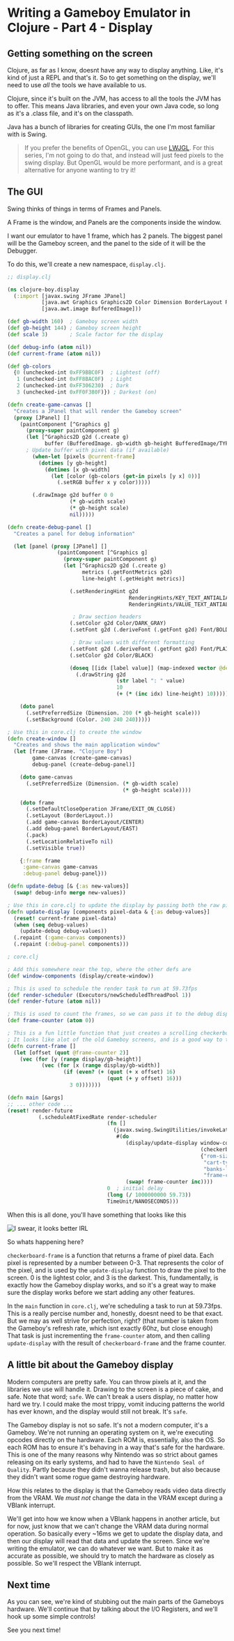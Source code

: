 # Writing a Gameboy Emulator in Clojure - Part 4 - Display

## Getting something on the screen

Clojure, as far as I know, doesnt have any way to display anything. Like, it's kind of just a REPL and that's it.
So to get something on the display, we'll need to use _all_ the tools we have available to us.

Clojure, since it's built on the JVM, has access to all the tools the JVM has to offer.
This means Java libraries, and even your own Java code, so long as it's a .class file, and it's on the classpath.

Java has a bunch of libraries for creating GUIs, the one I'm most familiar with is Swing.

> If you prefer the benefits of OpenGL, you can use [LWJGL](https://www.lwjgl.org/). For this series, I'm not going to do that, and instead will just feed pixels to the swing display. But OpenGL would be more performant, and is a great alternative for anyone wanting to try it!

## The GUI

Swing thinks of things in terms of Frames and Panels.

A Frame is the window, and Panels are the components inside the window.

I want our emulator to have 1 frame, which has 2 panels. The biggest panel will be the Gameboy screen, and the panel to the side of it will be the Debugger.

To do this, we'll create a new namespace, `display.clj`.

```clojure
;; display.clj

(ns clojure-boy.display
  (:import [javax.swing JFrame JPanel]
           [java.awt Graphics Graphics2D Color Dimension BorderLayout RenderingHints Font]
           [java.awt.image BufferedImage]))

(def gb-width 160)  ; Gameboy screen width
(def gb-height 144) ; Gameboy screen height
(def scale 3)       ; Scale factor for the display

(def debug-info (atom nil))
(def current-frame (atom nil))

(def gb-colors
  {0 (unchecked-int 0xFF9BBC0F)  ; Lightest (off)
   1 (unchecked-int 0xFF8BAC0F)  ; Light
   2 (unchecked-int 0xFF306230)  ; Dark
   3 (unchecked-int 0xFF0F380F)}) ; Darkest (on)

(defn create-game-canvas []
  "Creates a JPanel that will render the Gameboy screen"
  (proxy [JPanel] []
    (paintComponent [^Graphics g]
      (proxy-super paintComponent g)
      (let [^Graphics2D g2d (.create g)
            buffer (BufferedImage. gb-width gb-height BufferedImage/TYPE_INT_RGB)]
      ; Update buffer with pixel data (if available)
        (when-let [pixels @current-frame]
          (dotimes [y gb-height]
            (dotimes [x gb-width]
              (let [color (gb-colors (get-in pixels [y x] 0))]
                (.setRGB buffer x y color)))))

        (.drawImage g2d buffer 0 0
                    (* gb-width scale)
                    (* gb-height scale)
                    nil)))))

(defn create-debug-panel []
  "Creates a panel for debug information"

  (let [panel (proxy [JPanel] []
                (paintComponent [^Graphics g]
                  (proxy-super paintComponent g)
                  (let [^Graphics2D g2d (.create g)
                        metrics (.getFontMetrics g2d)
                        line-height (.getHeight metrics)]

                    (.setRenderingHint g2d
                                       RenderingHints/KEY_TEXT_ANTIALIASING
                                       RenderingHints/VALUE_TEXT_ANTIALIAS_ON)

                     ; Draw section headers
                    (.setColor g2d Color/DARK_GRAY)
                    (.setFont g2d (.deriveFont (.getFont g2d) Font/BOLD))

                     ; Draw values with different formatting
                    (.setFont g2d (.deriveFont (.getFont g2d) Font/PLAIN))
                    (.setColor g2d Color/BLACK)

                    (doseq [[idx [label value]] (map-indexed vector @debug-info)]
                      (.drawString g2d
                                   (str label ": " value)
                                   10
                                   (+ (* (inc idx) line-height) 10))))))]

    (doto panel
      (.setPreferredSize (Dimension. 200 (* gb-height scale)))
      (.setBackground (Color. 240 240 240)))))

; Use this in core.clj to create the window
(defn create-window []
  "Creates and shows the main application window"
  (let [frame (JFrame. "Clojure Boy")
        game-canvas (create-game-canvas)
        debug-panel (create-debug-panel)]

    (doto game-canvas
      (.setPreferredSize (Dimension. (* gb-width scale)
                                     (* gb-height scale))))

    (doto frame
      (.setDefaultCloseOperation JFrame/EXIT_ON_CLOSE)
      (.setLayout (BorderLayout.))
      (.add game-canvas BorderLayout/CENTER)
      (.add debug-panel BorderLayout/EAST)
      (.pack)
      (.setLocationRelativeTo nil)
      (.setVisible true))

    {:frame frame
     :game-canvas game-canvas
     :debug-panel debug-panel}))

(defn update-debug [& {:as new-values}]
  (swap! debug-info merge new-values))

; Use this in core.clj to update the display by passing both the raw pixel data, and any debug values you want to display.
(defn update-display [components pixel-data & {:as debug-values}]
  (reset! current-frame pixel-data)
  (when (seq debug-values)
    (update-debug debug-values))
  (.repaint (:game-canvas components))
  (.repaint (:debug-panel components)))

```

```clojure
; core.clj

; Add this somewhere near the top, where the other defs are
(def window-components (display/create-window))

; This is used to schedule the render task to run at 59.73fps
(def render-scheduler (Executors/newScheduledThreadPool 1))
(def render-future (atom nil))

; This is used to count the frames, so we can pass it to the debug display thing
(def frame-counter (atom 0))

; This is a fun little function that just creates a scrolling checkerboard pattern.
; It looks like alot of the old Gameboy screens, and is a good way to test the frame rate, etc
(defn current-frame []
  (let [offset (quot @frame-counter 2)]
    (vec (for [y (range display/gb-height)]
           (vec (for [x (range display/gb-width)]
                  (if (even? (+ (quot (+ x offset) 16)
                                (quot (+ y offset) 16)))
                    3 0)))))))

(defn main [&args]
;; ... other code ...
(reset! render-future
          (.scheduleAtFixedRate render-scheduler
                                (fn []
                                  (javax.swing.SwingUtilities/invokeLater
                                   #(do
                                      (display/update-display window-components
                                                              (checkerboard-frame)
                                                              {"rom-size" (:rom-size @system-cartridge)
                                                               "cart-type" (:cart-type @system-cartridge)
                                                               "banks-loaded" (:banks-loaded @system-cartridge)
                                                               "frame-counter" @frame-counter})
                                      (swap! frame-counter inc))))
                                0  ; initial delay
                                (long (/ 1000000000 59.73))
                                TimeUnit/NANOSECONDS)))
```

When this is all done, you'll have something that looks like this

![I swear, it looks better IRL](/images/moving-display-1.gif)

So whats happening here?

`checkerboard-frame` is a function that returns a frame of pixel data. Each pixel is represented by a number between 0-3. That represents the color of the pixel, and is used by the `update-display` function to draw the pixel to the screen. 0 is the lightest color, and 3 is the darkest. This, fundamentally, is exactly how the Gameboy display works, and so it's a great way to make sure the display works before we start adding any other features.

In the `main` function in `core.clj`, we're scheduling a task to run at 59.73fps. This is a really percise number and, honestly, doesnt need to be that exact. But we may as well strive for perfection, right? (that number is taken from the Gameboy's refresh rate, which isnt exactly 60hz, but close enough)
That task is just incrementing the `frame-counter` atom, and then calling `update-display` with the result of `checkerboard-frame` and the frame counter.

## A little bit about the Gameboy display

Modern computers are pretty safe. You can throw pixels at it, and the libraries we use will handle it. Drawing to the screen is a piece of cake, and safe. Note that word; `safe`. We can't break a users display, no matter how hard we try. I could make the most trippy, vomit inducing patterns the world has ever known, and the display would still not break. It's `safe`.

The Gameboy display is not so safe. It's not a modern computer, it's a Gameboy. We're not running an operating system on it, we're executing opcodes directly on the hardware. Each ROM is, essentially, also the OS. So each ROM has to ensure it's behaving in a way that's safe for the hardware. This is one of the many reasons why Nintendo was so strict about games releasing on its early systems, and had to have the `Nintendo Seal of Quality`. Partly because they didn't wanna release trash, but also because they didn't want some rogue game destroying hardware.

How this relates to the display is that the Gameboy reads video data directly from the VRAM. We _must not_ change the data in the VRAM except during a VBlank interrupt.

We'll get into how we know when a VBlank happens in another article, but for now, just know that we can't change the VRAM data during normal operation. So basically every ~16ms we get to update the display data, and then our display will read that data and update the screen. Since we're writing the emulator, we can do whatever we want. But to make it as accurate as possible, we should try to match the hardware as closely as possible. So we'll respect the VBlank interrupt.

## Next time

As you can see, we're kind of stubbing out the main parts of the Gameboys hardware. We'll continue that by talking about the I/O Registers, and we'll hook up some simple controls!

See you next time!
